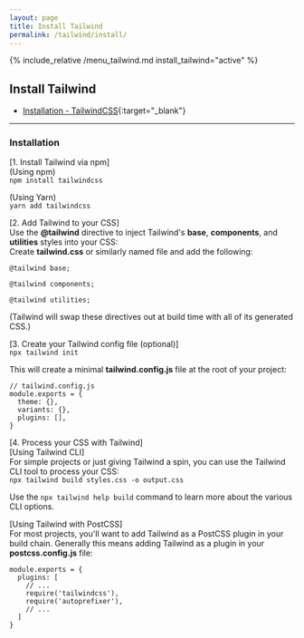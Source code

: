 ```yaml
---
layout: page
title: Install Tailwind
permalink: /tailwind/install/
---
```


{% include_relative /menu_tailwind.md install_tailwind="active" %}

## Install Tailwind

- [Installation - TailwindCSS](https://tailwindcss.com/docs/installation/){:target="_blank"}

___

### Installation

[1. Install Tailwind via npm]  
(Using npm)  
`npm install tailwindcss`

(Using Yarn)  
`yarn add tailwindcss`  

[2. Add Tailwind to your CSS]  
Use the **@tailwind** directive to inject Tailwind's **base**, **components**, and **utilities** styles into your CSS:  
Create **tailwind.css** or similarly named file and add the following:

```
@tailwind base;

@tailwind components;

@tailwind utilities;
```

(Tailwind will swap these directives out at build time with all of its generated CSS.)


[3. Create your Tailwind config file (optional)]  
`npx tailwind init`  

This will create a minimal **tailwind.config.js** file at the root of your project:

```
// tailwind.config.js
module.exports = {
  theme: {},
  variants: {},
  plugins: [],
}
```

[4. Process your CSS with Tailwind]  
[Using Tailwind CLI]  
For simple projects or just giving Tailwind a spin, you can use the Tailwind CLI tool to process your CSS:  
`npx tailwind build styles.css -o output.css`

Use the `npx tailwind help build` command to learn more about the various CLI options.


[Using Tailwind with PostCSS]  
For most projects, you'll want to add Tailwind as a PostCSS plugin in your build chain.
Generally this means adding Tailwind as a plugin in your **postcss.config.js** file:  

```
module.exports = {
  plugins: [
    // ...
    require('tailwindcss'),
    require('autoprefixer'),
    // ...
  ]
}
```
